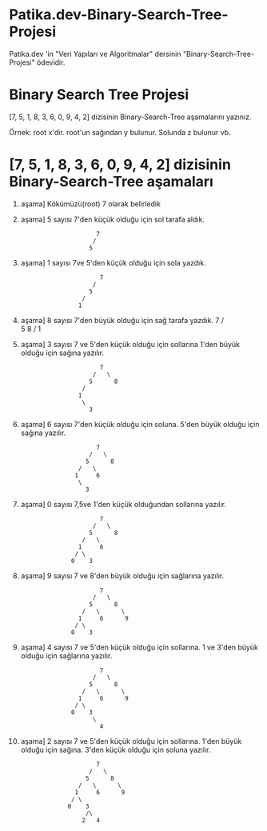 # Patika.dev-Binary-Search-Tree-Projesi
Patika.dev 'in "Veri Yapıları ve Algoritmalar" dersinin "Binary-Search-Tree-Projesi" ödevidir.

# Binary Search Tree Projesi
[7, 5, 1, 8, 3, 6, 0, 9, 4, 2]  dizisinin Binary-Search-Tree aşamalarını yazınız.

Örnek: root x'dir. root'un sağından y bulunur. Solunda z bulunur vb.

# [7, 5, 1, 8, 3, 6, 0, 9, 4, 2]  dizisinin Binary-Search-Tree aşamaları

1. aşama] Kökümüzü(root) 7 olarak belirledik
2. aşama] 5 sayısı 7'den küçük olduğu için sol tarafa aldık.
                            
                            7
                           / 
                          5 
3. aşama] 1 sayısı 7ve 5'den küçük olduğu için sola yazdık.
    
                             7
                           / 
                          5 
                        /
                       1
                       
4. aşama] 8 sayısı 7'den büyük olduğu için sağ tarafa yazdık.
                             7
                           /   \
                          5      8
                        /
                      1 
                      
                      
                      
5. aşama] 3 sayısı 7 ve 5'den küçük olduğu için sollarına 1'den büyük olduğu için sağına yazılır.  

                             7
                           /   \
                          5      8
                        /
                       1
                        \
                          3
                          
                          
 6. aşama] 6 sayısı 7'den küçük olduğu için soluna. 5'den büyük olduğu için sağına yazılır.  


                             7
                           /   \
                          5      8
                        /   \
                       1     6
                        \
                          3
                      
                      
                      
7. aşama] 0 sayısı 7,5ve 1'den küçük olduğundan sollarına yazılır.

                             7
                           /   \
                          5      8
                        /   \
                       1     6
                      / \
                     0    3  
                     
                     
                     
8. aşama] 9 sayısı 7 ve 8'den büyük olduğu için sağlarına yazılır.

                    
                             7
                           /   \
                          5      8
                        /   \      \
                       1     6      9
                      / \
                     0    3  
                     
                     
                     
                     
                     
9. aşama] 4 sayısı 7 ve 5'den küçük olduğu için sollarına. 1 ve 3'den büyük olduğu için sağlarına yazılır.



                     
                             7
                           /   \
                          5      8
                        /   \      \
                       1     6      9
                      / \
                     0    3 
                           \
                             4
                             
                             
                             
                             
                             
10. aşama] 2 sayısı 7 ve 5'den küçük olduğu için sollarına. 1'den büyük olduğu için sağına. 3'den küçük olduğu için soluna yazılır.   


                             7
                           /   \
                          5      8
                        /   \      \
                       1     6      9
                      / \
                     0    3 
                          /\
                         2   4
                             

                     
                     
                     
                     
                                            
